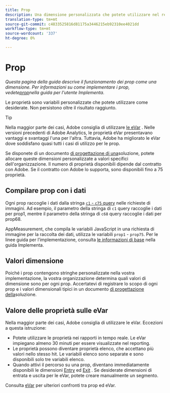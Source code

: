 ```yaml
---
title: Prop
description: Una dimensione personalizzata che potete utilizzare nel reporting.
translation-type: tm+mt
source-git-commit: c4833525816d81175a3446215eb92310ee4021dd
workflow-type: tm+mt
source-wordcount: '337'
ht-degree: 0%

---
```



# Prop

*Questa pagina della guida descrive il funzionamento dei prop come una dimensione. Per informazioni su come implementare i prop, vedete[prop](/help/implement/vars/page-vars/prop.md)nella guida per l&#39;utente Implementa.*

Le proprietà sono variabili personalizzate che potete utilizzare come desiderate. Non persistono oltre il risultato raggiunto.

>[!TIP]
>
>Nella maggior parte dei casi, Adobe consiglia di utilizzare [le eVar](evar.md) . Nelle versioni precedenti di Adobe  Analytics, le proprietà eVar presentavano vantaggi e svantaggi l&#39;una per l&#39;altra. Tuttavia, Adobe ha migliorato le eVar dove soddisfano quasi tutti i casi di utilizzo per le prop.

Se disponete di un documento [di progettazione di una](/help/implement/prepare/solution-design.md)soluzione, potete allocare queste dimensioni personalizzate a valori specifici dell&#39;organizzazione. Il numero di proprietà disponibili dipende dal contratto con Adobe. Se il contratto con Adobe lo supporta, sono disponibili fino a 75 proprietà.

## Compilare prop con i dati

Ogni prop raccoglie i dati dalla stringa [`c1` - `c75` query](/help/implement/validate/query-parameters.md) nelle richieste di immagini. Ad esempio, il parametro della stringa di `c1` query raccoglie i dati per prop1, mentre il parametro della stringa di `c68` query raccoglie i dati per prop68.

AppMeasurement, che compila le variabili JavaScript in una richiesta di immagine per la raccolta dei dati, utilizza le variabili `prop1` - `prop75`. Per le linee guida per l’implementazione, consulta [le informazioni di base](/help/implement/vars/page-vars/prop.md) nella guida Implementa.

## Valori dimensione

Poiché i prop contengono stringhe personalizzate nella vostra implementazione, la vostra organizzazione determina quali valori di dimensione sono per ogni prop. Accertatevi di registrare lo scopo di ogni prop e i valori dimensionali tipici in un documento [di progettazione della](/help/implement/prepare/solution-design.md)soluzione.

## Valore delle proprietà sulle eVar

Nella maggior parte dei casi, Adobe consiglia di utilizzare le eVar. Eccezioni a questa istruzione:

* Potete utilizzare le proprietà nei rapporti in tempo reale. Le eVar impiegano almeno 30 minuti per essere visualizzate nel reporting.
* Le proprietà possono diventare proprietà elenco, che accettano più valori nello stesso hit. Le variabili elenco sono separate e sono disponibili solo tre variabili elenco.
* Quando attivi il percorso su una prop, diventano immediatamente disponibili le dimensioni [Entry](entry-dimensions.md) ed [Exit](exit-dimensions.md) . Se desiderate dimensioni di entrata e uscita per le eVar, potete creare manualmente un segmento.

Consulta [eVar](evar.md) per ulteriori confronti tra prop ed eVar.
